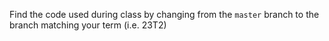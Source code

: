 Find the code used during class by changing from the `master` branch to the branch matching your term (i.e. 23T2)
